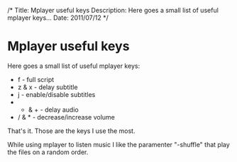 /*
Title: Mplayer useful keys
Description: Here goes a small list of useful mplayer keys...
Date: 2011/07/12
*/

# Mplayer useful keys

Here goes a small list of useful mplayer keys:

* f - full script
* z & x - delay subtitle
* j - enable/disable subtitles
* - & + - delay audio
* / & * - decrease/increase volume

That's it. Those are the keys I use the most.

While using mplayer to listen music I like the paramenter "-shuffle" that play the files on a random order.
